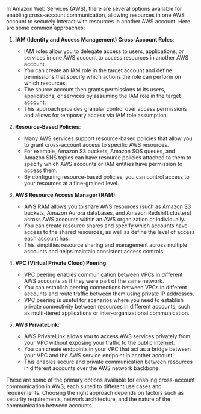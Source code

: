 In Amazon Web Services (AWS), there are several options available for enabling cross-account communication, allowing resources in one AWS account to securely interact with resources in another AWS account. Here are some common approaches:

1. **IAM (Identity and Access Management) Cross-Account Roles**:
   - IAM roles allow you to delegate access to users, applications, or services in one AWS account to access resources in another AWS account.
   - You can create an IAM role in the target account and define permissions that specify which actions the role can perform on which resources.
   - The source account then grants permissions to its users, applications, or services by assuming the IAM role in the target account.
   - This approach provides granular control over access permissions and allows for temporary access via IAM role assumption.

2. **Resource-Based Policies**:
   - Many AWS services support resource-based policies that allow you to grant cross-account access to specific AWS resources.
   - For example, Amazon S3 buckets, Amazon SQS queues, and Amazon SNS topics can have resource policies attached to them to specify which AWS accounts or IAM entities have permission to access them.
   - By configuring resource-based policies, you can control access to your resources at a fine-grained level.

3. **AWS Resource Access Manager (RAM)**:
   - AWS RAM allows you to share AWS resources (such as Amazon S3 buckets, Amazon Aurora databases, and Amazon Redshift clusters) across AWS accounts within an AWS organization or individually.
   - You can create resource shares and specify which accounts have access to the shared resources, as well as define the level of access each account has.
   - This simplifies resource sharing and management across multiple accounts and helps maintain consistent access controls.

4. **VPC (Virtual Private Cloud) Peering**:
   - VPC peering enables communication between VPCs in different AWS accounts as if they were part of the same network.
   - You can establish peering connections between VPCs in different accounts and route traffic between them using private IP addresses.
   - VPC peering is useful for scenarios where you need to establish private connectivity between resources in different accounts, such as multi-tiered applications or inter-organizational communication.

5. **AWS PrivateLink**:
   - AWS PrivateLink allows you to access AWS services privately from your VPC without exposing your traffic to the public internet.
   - You can create endpoints in your VPC that act as a bridge between your VPC and the AWS service endpoint in another account.
   - This enables secure and private communication between resources in different accounts over the AWS network backbone.

These are some of the primary options available for enabling cross-account communication in AWS, each suited to different use cases and requirements. Choosing the right approach depends on factors such as security requirements, network architecture, and the nature of the communication between accounts.
